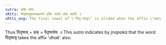 ```yaml
---
sutra: ढकि लोपः
vRtti: पितृष्वसुरपत्यप्रत्यये ढकि परतो लोप भवति ॥
vRtti_eng: The final vowel of \"पितृ-ष्वसृ\" is elided when the affix \"ढक्\", in the sense of a descendant, is added.
---
```

Thus पितृष्वस् + ढक् = पैतृष्वसेयः ॥ This _sutra_ indicates by _jnapaka_ that the word पितृष्वसृ takes the affix '_dhak_' also.
